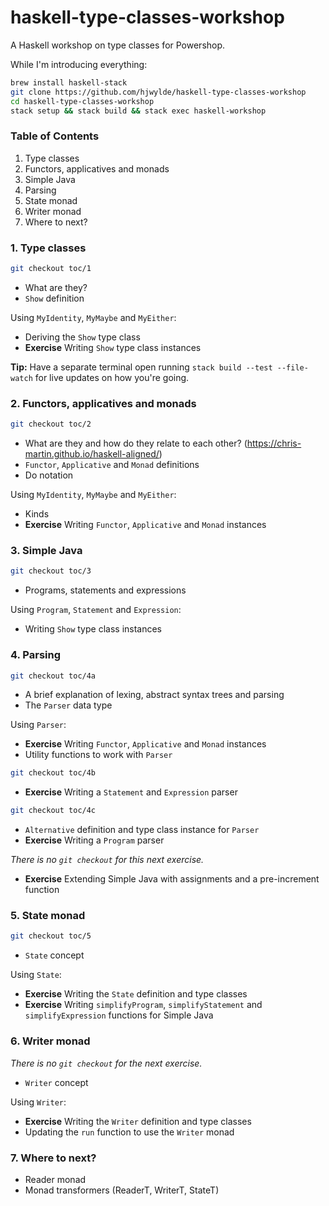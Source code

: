 # haskell-type-classes-workshop

A Haskell workshop on type classes for Powershop.

While I'm introducing everything:

```bash
brew install haskell-stack
git clone https://github.com/hjwylde/haskell-type-classes-workshop
cd haskell-type-classes-workshop
stack setup && stack build && stack exec haskell-workshop
```

### Table of Contents

1. Type classes
2. Functors, applicatives and monads
3. Simple Java
4. Parsing
5. State monad
6. Writer monad
7. Where to next?

### 1. Type classes

```bash
git checkout toc/1
```

* What are they?
* `Show` definition

Using `MyIdentity`, `MyMaybe` and `MyEither`:

* Deriving the `Show` type class
* **Exercise** Writing `Show` type class instances

**Tip:**
Have a separate terminal open running `stack build --test --file-watch` for live updates on how
you're going.

### 2. Functors, applicatives and monads

```bash
git checkout toc/2
```

* What are they and how do they relate to each other? (https://chris-martin.github.io/haskell-aligned/)
* `Functor`, `Applicative` and `Monad` definitions
* Do notation

Using `MyIdentity`, `MyMaybe` and `MyEither`:

* Kinds
* **Exercise** Writing `Functor`, `Applicative` and `Monad` instances

### 3. Simple Java

```bash
git checkout toc/3
```

* Programs, statements and expressions

Using `Program`, `Statement` and `Expression`:

* Writing `Show` type class instances

### 4. Parsing

```bash
git checkout toc/4a
```

* A brief explanation of lexing, abstract syntax trees and parsing
* The `Parser` data type

Using `Parser`:

* **Exercise** Writing `Functor`, `Applicative` and `Monad` instances
* Utility functions to work with `Parser`

```bash
git checkout toc/4b
```

* **Exercise** Writing a `Statement` and `Expression` parser

```bash
git checkout toc/4c
```

* `Alternative` definition and type class instance for `Parser`
* **Exercise** Writing a `Program` parser

*There is no `git checkout` for this next exercise.*

* **Exercise** Extending Simple Java with assignments and a pre-increment function

### 5. State monad

```bash
git checkout toc/5
```

* `State` concept

Using `State`:

* **Exercise** Writing the `State` definition and type classes
* **Exercise** Writing `simplifyProgram`, `simplifyStatement` and `simplifyExpression` functions for Simple Java

### 6. Writer monad

*There is no `git checkout` for the next exercise.*

* `Writer` concept

Using `Writer`:

* **Exercise** Writing the `Writer` definition and type classes
* Updating the `run` function to use the `Writer` monad

### 7. Where to next?

* Reader monad
* Monad transformers (ReaderT, WriterT, StateT)
